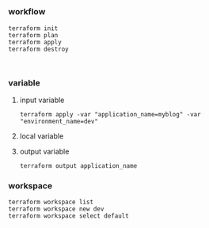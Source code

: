 

## 

### workflow

```shell
terraform init
terraform plan
terraform apply
terraform destroy



```
###  variable


1. input variable
    ```shell
    terraform apply -var "application_name=myblog" -var "environment_name=dev"
    ```
1. local variable

1. output variable
    
    `terraform output application_name`

### workspace

```shell
terraform workspace list
terraform workspace new dev
terraform workspace select default


```
